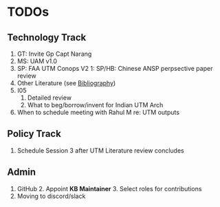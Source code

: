 # TODOs

## Technology Track

1. GT: Invite Gp Capt Narang
2. MS: UAM v1.0
1. SP: FAA UTM Conops V2
1: SP/HB: Chinese ANSP perpsective paper review
3. Other Literature (see [Bibliography](../bibliography.md))
5. I05
    1. Detailed review
    2. What to beg/borrow/invent for Indian UTM Arch
6. When to schedule meeting with Rahul M re: UTM outputs

## Policy Track

1. Schedule Session 3 after UTM Literature review concludes

## Admin

1. GitHub
    2. Appoint **KB Maintainer**
    3. Select roles for contributions
2. Moving to discord/slack
